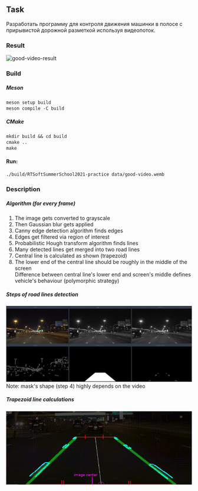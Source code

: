 ## Task
Разработать программу для контроля движения машинки в полосе с прирывистой дорожной разметкой используя видеопоток.

### Result
![good-video-result](data/good-video-result.gif)

### Build
##### Meson
```
meson setup build
meson compile -C build
```
##### CMake
```
mkdir build && cd build
cmake ..
make
```
#### Run:
```
./build/RTSoftSummerSchool2021-practice data/good-video.wemb
```
### Description
##### Algorithm (for every frame)
1. The image gets converted to grayscale
2. Then Gaussian blur gets applied
3. Canny edge detection algorithm finds edges
4. Edges get filtered via region of interest
5. Probabilistic Hough transform algorithm finds lines
6. Many detected lines get merged into two road lines
7. Central line is calculated as shown (trapezoid)
8. The lower end of the central line should be roughly in the middle of the screen  
Difference between central line's lower end and screen's middle defines vehicle's behaviour (polymorphic strategy)

##### Steps of road lines detection
![steps](data/steps.png)
Note: mask's shape (step 4) highly depends on the video
##### Trapezoid line calculations
![trapezoid line calculations illustration](data/trapezoid_calculations.png)
